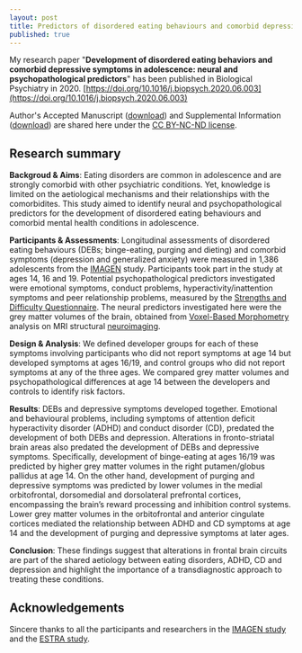 ```yaml
---
layout: post
title: Predictors of disordered eating behaviours and comorbid depressive symptoms in adolescence
published: true
---
```



My research paper "**Development of disordered eating behaviors and comorbid depressive symptoms in adolescence: neural and psychopathological predictors**" has been published in Biological Psychiatry in 2020. [https://doi.org/10.1016/j.biopsych.2020.06.003](https://doi.org/10.1016/j.biopsych.2020.06.003)

Author's Accepted Manuscript 
([download](https://github.com/crickfan/file_share/blob/master/BPS2020/Zhang2020_BPS_accepted_manuscript.pdf)) and Supplemental Information ([download](https://github.com/crickfan/file_share/blob/master/BPS2020/Zhang2020_BPS_Supplemental.pdf)) are shared here under the [CC BY-NC-ND license](https://creativecommons.org/licenses/by-nc-nd/4.0/).

## Research summary

**Backgroud & Aims**: Eating disorders are common in adolescence and are strongly comorbid with other psychiatric conditions. Yet, knowledge is limited on the aetiological mechanisms and their relationships with the comorbidites. This study aimed to identify neural and psychopathological predictors for the development of disordered eating behaviours and comorbid mental health conditions in adolescence.

**Participants & Assessments**: Longitudinal assessments of disordered eating behaviours (DEBs; binge-eating, purging and dieting) and comorbid symptoms (depression and generalized anxiety) were measured in 1,386 adolescents from the [IMAGEN](https://imagen-europe.com/) study. Participants took part in the study at ages 14, 16 and 19. Potential psychopathological predictors investigated were emotional symptoms, conduct problems, hyperactivity/inattention symptoms and peer relationship problems, measured by the [Strengths and Difficulty Questionnaire](https://sdqinfo.org/). The neural predictors investigated here were the grey matter volumes of the brain, obtained from [Voxel-Based Morphometry](https://www.jneurosci.org/content/29/31/9661) analysis on MRI structural [neuroimaging](https://en.wikipedia.org/wiki/Neuroimaging).

**Design & Analysis**: We defined developer groups for each of these symptoms involving participants who did not report symptoms at age 14 but developed symptoms at ages 16/19, and control groups who did not report symptoms at any of the three ages. We compared grey matter volumes and psychopathological differences at age 14 between the developers and controls to identify risk factors.

**Results**: DEBs and depressive symptoms developed together. Emotional and behavioural problems, including symptoms of attention deficit hyperactivity disorder (ADHD) and conduct disorder (CD), predated the development of both DEBs and depression. Alterations in fronto-striatal brain areas also predated the development of DEBs and depressive symptoms. Specifically, development of binge-eating at ages 16/19 was predicted by higher grey matter volumes in the right putamen/globus pallidus at age 14. On the other hand, development of purging and depressive symptoms was predicted by lower volumes in the medial orbitofrontal, dorsomedial and dorsolateral prefrontal cortices, encompassing the brain’s reward processing and inhibition control systems. Lower grey matter volumes in the orbitofrontal and anterior cingulate cortices mediated the relationship between ADHD and CD symptoms at age 14 and the development of purging and depressive symptoms at later ages. 

**Conclusion**: These findings suggest that alterations in frontal brain circuits are part of the shared aetiology between eating disorders, ADHD, CD and depression and highlight the importance of a transdiagnostic approach to treating these conditions.

## Acknowledgements
Sincere thanks to all the participants and researchers in the [IMAGEN study](https://imagen-europe.com/) and the [ESTRA study](https://estrastudy.co.uk/).
